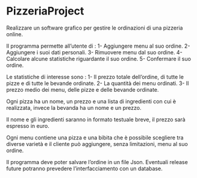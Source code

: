 # PizzeriaProject
Realizzare un software grafico per gestire le ordinazioni di una pizzeria online.

Il programma permette all’utente di :
1-	Aggiungere menu al suo ordine.
2-	Aggiungere i suoi dati personali.
3-	Rimuovere menu dal suo ordine.
4-	Calcolare alcune statistiche riguardante il suo ordine.
5-	Confermare il suo ordine.

Le statistiche di interesse sono :
1-	Il prezzo totale dell’ordine, di tutte le pizze e di tutte le bevande ordinate.
2-	La quantità dei menu ordinati.
3-	Il prezzo medio dei menu, delle pizze e delle bevande ordinate.

Ogni pizza ha un nome, un prezzo e una lista di ingredienti con cui è realizzata, invece la bevanda ha un nome e un prezzo.

Il nome e gli ingredienti saranno in formato testuale breve, il prezzo sarà espresso in euro.

Ogni menu contiene una pizza e una bibita che è possibile scegliere tra diverse varietà e il cliente può aggiungere, senza limitazioni, menu al suo ordine.

Il programma deve poter salvare l’ordine in un file Json. Eventuali release future potranno prevedere l’interfacciamento con un database.
